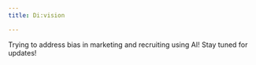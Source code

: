 ```yaml
---
title: Di:vision

---
```


Trying to address bias in marketing and recruiting using AI! Stay tuned for updates!

